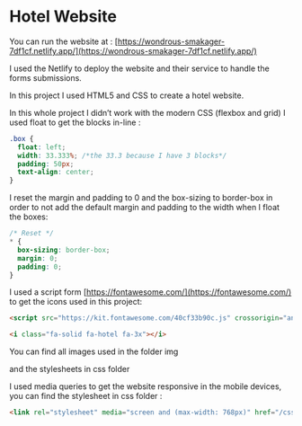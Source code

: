 # Hotel Website

You can run the website at : [https://wondrous-smakager-7df1cf.netlify.app/](https://wondrous-smakager-7df1cf.netlify.app/)

I used the Netlify to deploy the website and their service to handle the forms submissions. 

In this project I used HTML5 and CSS to create a hotel website.

In this whole project I didn’t work with the modern CSS (flexbox and grid) I used float to get the blocks in-line :

```css
.box {
  float: left;
  width: 33.333%; /*the 33.3 because I have 3 blocks*/
  padding: 50px;
  text-align: center;
}
```

I reset the margin and padding to 0 and the box-sizing to border-box in order to not add the default margin and padding to the width when I float the boxes:

```css
/* Reset */
* {
  box-sizing: border-box;
  margin: 0;
  padding: 0;
}
```

I used a script form [https://fontawesome.com/](https://fontawesome.com/) to get the icons used in this project: 

```html
<script src="https://kit.fontawesome.com/40cf33b90c.js" crossorigin="anonymous"></script>
```

```html
<i class="fa-solid fa-hotel fa-3x"></i>
```

You can find all images used in the folder img 

and the stylesheets in css folder

I used media queries to get the website responsive in the mobile devices, you can find the stylesheet in css folder :

```html
<link rel="stylesheet" media="screen and (max-width: 768px)" href="/css/mobile.css">
```
